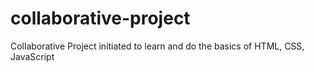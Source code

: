 # collaborative-project
Collaborative Project initiated to learn and do the basics of HTML, CSS, JavaScript
